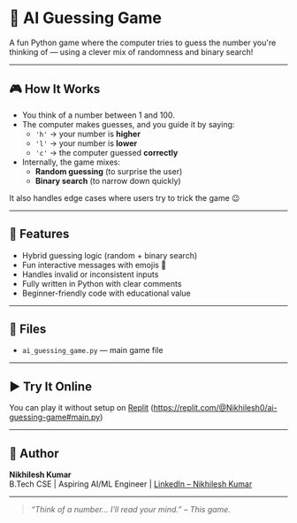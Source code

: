 # 🤖 AI Guessing Game

A fun Python game where the computer tries to guess the number you're thinking of — using a clever mix of randomness and binary search!

---

## 🎮 How It Works

- You think of a number between 1 and 100.
- The computer makes guesses, and you guide it by saying:
  - `'h'` → your number is **higher**
  - `'l'` → your number is **lower**
  - `'c'` → the computer guessed **correctly**
- Internally, the game mixes:
  - **Random guessing** (to surprise the user)
  - **Binary search** (to narrow down quickly)

It also handles edge cases where users try to trick the game 😉

---

## 📌 Features

- Hybrid guessing logic (random + binary search)
- Fun interactive messages with emojis 🎯
- Handles invalid or inconsistent inputs
- Fully written in Python with clear comments
- Beginner-friendly code with educational value

---

## 📂 Files

- `ai_guessing_game.py` — main game file

---

## ▶️ Try It Online

You can play it without setup on [Replit](#) (https://replit.com/@Nikhilesh0/ai-guessing-game#main.py)

---

## 🧠 Author

**Nikhilesh Kumar**  
B.Tech CSE | Aspiring AI/ML Engineer | [LinkedIn – Nikhilesh Kumar](https://www.linkedin.com/in/nikhilesh-chugh-065b35213)


---

> *“Think of a number... I’ll read your mind.” – This game.*

